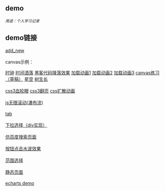 ## demo

_`用途：个人学习记录`_

demo链接
-

[add_new](https://fan-lv.github.io/demo/add_new)
<br/><br/>
canvas示例：

[时钟](https://fan-lv.github.io/demo/canvas/clock)
[时间洒落](https://fan-lv.github.io/demo/canvas/count-down)
[黑客代码降落效果](https://fan-lv.github.io/demo/canvas/Matrix/Matrix.html)
[加载动画1](https://fan-lv.github.io/demo/canvas/loading/loading.html)
[加载动画2](https://fan-lv.github.io/demo/canvas/loading/canvas_loading.html)
[加载动画3](https://fan-lv.github.io/demo/canvas/loading/canvasLoading.html)
[canvas练习（草稿）](https://fan-lv.github.io/demo/canvas/practice)
[星空](https://fan-lv.github.io/demo/canvas/stars)
[树生长](https://fan-lv.github.io/demo/canvas/tree)
<br/><br/>
[css3血轮眼](https://fan-lv.github.io/demo/css3写轮眼)
[css3翻页](https://fan-lv.github.io/demo/css3翻页)
[css扩散动画](https://fan-lv.github.io/demo/css扩散动画)
<br/><br/>
[js无限滚动(瀑布流)](https://fan-lv.github.io/demo/js无限滚动(瀑布流))
<br/><br/>
[tab](https://fan-lv.github.io/demo/tab)
<br/><br/>
[下拉选择（div实现）](https://fan-lv.github.io/demo/下拉选择（div实现）)
<br/><br/>
[仿百度搜索页面](https://fan-lv.github.io/demo/仿百度搜索页面)
<br/><br/>
[按钮点击水波效果](https://fan-lv.github.io/demo/按钮点击水波效果)
<br/><br/>
[范围选择](https://fan-lv.github.io/demo/范围选择)
<br/><br/>
[静态页面](https://fan-lv.github.io/demo/静态页面)
<br/><br/>
[echarts demo](https://fan-lv.github.io/demo/echarts/demo)
<br/><br/>
